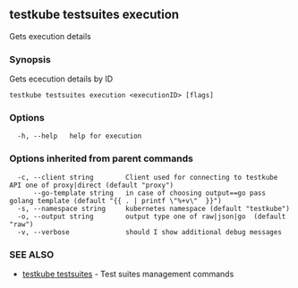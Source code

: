 ## testkube testsuites execution

Gets execution details

### Synopsis

Gets ececution details by ID

```
testkube testsuites execution <executionID> [flags]
```

### Options

```
  -h, --help   help for execution
```

### Options inherited from parent commands

```
  -c, --client string        Client used for connecting to testkube API one of proxy|direct (default "proxy")
      --go-template string   in case of choosing output==go pass golang template (default "{{ . | printf \"%+v\"  }}")
  -s, --namespace string     kubernetes namespace (default "testkube")
  -o, --output string        output type one of raw|json|go  (default "raw")
  -v, --verbose              should I show additional debug messages
```

### SEE ALSO

* [testkube testsuites](testkube_testsuites.md)	 - Test suites management commands


